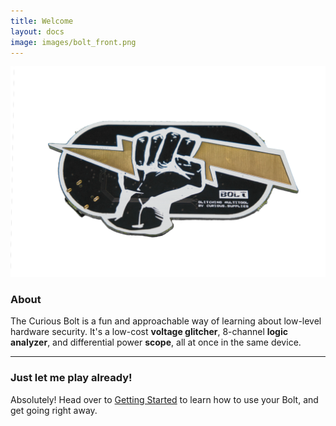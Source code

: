 ```yaml
---
title: Welcome
layout: docs
image: images/bolt_front.png
---
```


![](/images/bolt_front.png)

### About

The Curious Bolt is a fun and approachable way of learning about low-level hardware security. It's a low-cost **voltage glitcher**, 8-channel **logic analyzer**, and differential power **scope**, all at once in the same device.

***

### Just let me play already!

Absolutely! Head over to [Getting Started](/docs/getting-started) to learn how to use your Bolt, and get going right away.